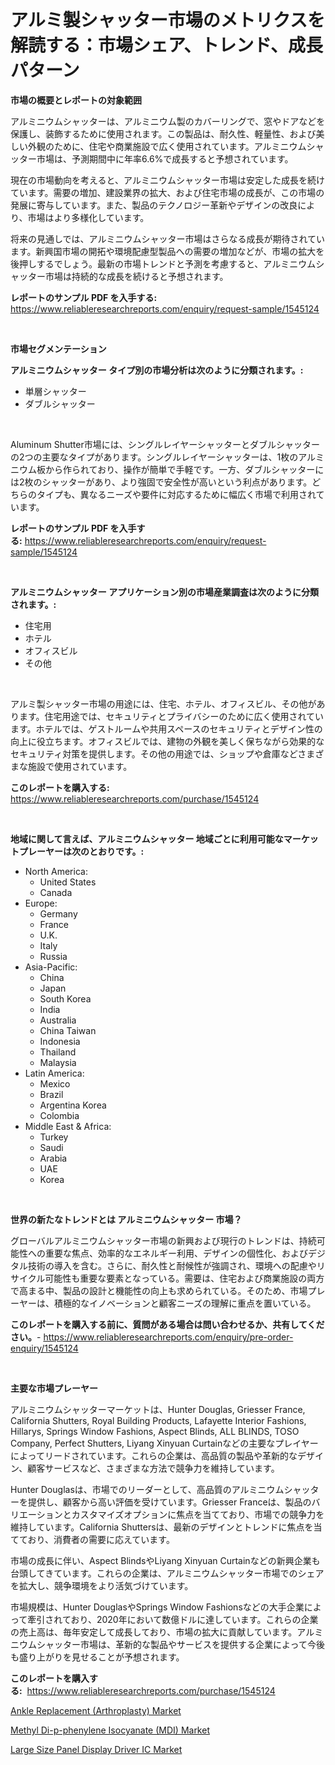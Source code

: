 <p><h1>アルミ製シャッター市場のメトリクスを解読する：市場シェア、トレンド、成長パターン</h1></p><p><strong>市場の概要とレポートの対象範囲</strong></p>
<p><p>アルミニウムシャッターは、アルミニウム製のカバーリングで、窓やドアなどを保護し、装飾するために使用されます。この製品は、耐久性、軽量性、および美しい外観のために、住宅や商業施設で広く使用されています。アルミニウムシャッター市場は、予測期間中に年率6.6%で成長すると予想されています。</p><p>現在の市場動向を考えると、アルミニウムシャッター市場は安定した成長を続けています。需要の増加、建設業界の拡大、および住宅市場の成長が、この市場の発展に寄与しています。また、製品のテクノロジー革新やデザインの改良により、市場はより多様化しています。</p><p>将来の見通しでは、アルミニウムシャッター市場はさらなる成長が期待されています。新興国市場の開拓や環境配慮型製品への需要の増加などが、市場の拡大を後押しするでしょう。最新の市場トレンドと予測を考慮すると、アルミニウムシャッター市場は持続的な成長を続けると予想されます。</p></p>
<p><strong>レポートのサンプル PDF を入手する:</strong> <a href="https://www.reliableresearchreports.com/enquiry/request-sample/1545124">https://www.reliableresearchreports.com/enquiry/request-sample/1545124</a></p>
<p>&nbsp;</p>
<p><strong>市場セグメンテーション</strong></p>
<p><strong>アルミニウムシャッター タイプ別の市場分析は次のように分類されます。:</strong></p>
<p><ul><li>単層シャッター</li><li>ダブルシャッター</li></ul></p>
<p>&nbsp;</p>
<p><p>Aluminum Shutter市場には、シングルレイヤーシャッターとダブルシャッターの2つの主要なタイプがあります。シングルレイヤーシャッターは、1枚のアルミニウム板から作られており、操作が簡単で手軽です。一方、ダブルシャッターには2枚のシャッターがあり、より強固で安全性が高いという利点があります。どちらのタイプも、異なるニーズや要件に対応するために幅広く市場で利用されています。</p></p>
<p><strong>レポートのサンプル PDF を入手する:</strong>&nbsp;<a href="https://www.reliableresearchreports.com/enquiry/request-sample/1545124">https://www.reliableresearchreports.com/enquiry/request-sample/1545124</a></p>
<p>&nbsp;</p>
<p><strong> アルミニウムシャッター アプリケーション別の市場産業調査は次のように分類されます。:</strong></p>
<p><ul><li>住宅用</li><li>ホテル</li><li>オフィスビル</li><li>その他</li></ul></p>
<p>&nbsp;</p>
<p><p>アルミ製シャッター市場の用途には、住宅、ホテル、オフィスビル、その他があります。住宅用途では、セキュリティとプライバシーのために広く使用されています。ホテルでは、ゲストルームや共用スペースのセキュリティとデザイン性の向上に役立ちます。オフィスビルでは、建物の外観を美しく保ちながら効果的なセキュリティ対策を提供します。その他の用途では、ショップや倉庫などさまざまな施設で使用されています。</p></p>
<p><strong>このレポートを購入する:</strong>&nbsp; <a href="https://www.reliableresearchreports.com/purchase/1545124">https://www.reliableresearchreports.com/purchase/1545124</a></p>
<p>&nbsp;</p>
<p><strong>地域に関して言えば、アルミニウムシャッター 地域ごとに利用可能なマーケットプレーヤーは次のとおりです。:</strong></p>
<p><ul>
    <li>
        North America:
        <ul>
            <li>United States</li>
            <li>Canada</li>
        </ul>
    </li>
    <li>
        Europe:
        <ul>
            <li>Germany</li>
            <li>France</li>
            <li>U.K.</li>
            <li>Italy</li>
            <li>Russia</li>
        </ul>
    </li>
    <li>
        Asia-Pacific:
        <ul>
            <li>China</li>
            <li>Japan</li>
            <li>South Korea</li>
            <li>India</li>
            <li>Australia</li>
            <li>China Taiwan</li>
            <li>Indonesia</li>
            <li>Thailand</li>
            <li>Malaysia</li>
        </ul>
    </li>
    <li>
        Latin America:
        <ul>
            <li>Mexico</li>
            <li>Brazil</li>
            <li>Argentina Korea</li>
            <li>Colombia</li>
        </ul>
    </li>
    <li>
        Middle East & Africa:
        <ul>
            <li>Turkey</li>
            <li>Saudi</li>
            <li>Arabia</li>
            <li>UAE</li>
            <li>Korea</li>
        </ul>
    </li>
    </ul></p>
<p>&nbsp;</p>
<p><strong>世界の新たなトレンドとは アルミニウムシャッター 市場？</strong></p>
<p><p>グローバルアルミニウムシャッター市場の新興および現行のトレンドは、持続可能性への重要な焦点、効率的なエネルギー利用、デザインの個性化、およびデジタル技術の導入を含む。さらに、耐久性と耐候性が強調され、環境への配慮やリサイクル可能性も重要な要素となっている。需要は、住宅および商業施設の両方で高まる中、製品の設計と機能性の向上も求められている。そのため、市場プレーヤーは、積極的なイノベーションと顧客ニーズの理解に重点を置いている。</p></p>
<p><strong>このレポートを購入する前に、質問がある場合は問い合わせるか、共有してください。</strong>- <a href="https://www.reliableresearchreports.com/enquiry/pre-order-enquiry/1545124">https://www.reliableresearchreports.com/enquiry/pre-order-enquiry/1545124</a></p>
<p>&nbsp;</p>
<p><strong>主要な市場プレーヤー</strong></p>
<p><p>アルミニウムシャッターマーケットは、Hunter Douglas, Griesser France, California Shutters, Royal Building Products, Lafayette Interior Fashions, Hillarys, Springs Window Fashions, Aspect Blinds, ALL BLINDS, TOSO Company, Perfect Shutters, Liyang Xinyuan Curtainなどの主要なプレイヤーによってリードされています。これらの企業は、高品質の製品や革新的なデザイン、顧客サービスなど、さまざまな方法で競争力を維持しています。</p><p>Hunter Douglasは、市場でのリーダーとして、高品質のアルミニウムシャッターを提供し、顧客から高い評価を受けています。Griesser Franceは、製品のバリエーションとカスタマイズオプションに焦点を当てており、市場での競争力を維持しています。California Shuttersは、最新のデザインとトレンドに焦点を当てており、消費者の需要に応えています。</p><p>市場の成長に伴い、Aspect BlindsやLiyang Xinyuan Curtainなどの新興企業も台頭してきています。これらの企業は、アルミニウムシャッター市場でのシェアを拡大し、競争環境をより活気づけています。</p><p>市場規模は、Hunter DouglasやSprings Window Fashionsなどの大手企業によって牽引されており、2020年において数億ドルに達しています。これらの企業の売上高は、毎年安定して成長しており、市場の拡大に貢献しています。アルミニウムシャッター市場は、革新的な製品やサービスを提供する企業によって今後も盛り上がりを見せることが予想されます。</p></p>
<p><strong>このレポートを購入する:</strong>&nbsp;&nbsp;<a href="https://www.reliableresearchreports.com/purchase/1545124">https://www.reliableresearchreports.com/purchase/1545124</a></p>
<p><p><a href="https://www.linkedin.com/pulse/ankle-replacement-arthroplasty-market-size-examines-ernte?trackingId=Za6OISrQc7irQfM020C0aw%3D%3D">Ankle Replacement (Arthroplasty) Market</a></p><p><a href="https://www.linkedin.com/pulse/methyl-di-p-phenylene-isocyanate-mdi-market-size-evaluating-uzy2e?trackingId=ZNkuM8su5%2FlafpqAL7aTsQ%3D%3D">Methyl Di-p-phenylene Isocyanate (MDI) Market</a></p><p><a href="https://github.com/Alonsoolds3wq1d81czn8rbol/Market-Research-Report-List-1/blob/main/large-size-panel-display-driver-ic-market.md">Large Size Panel Display Driver IC Market</a></p></p>